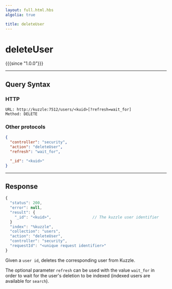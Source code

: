 ```yaml
---
layout: full.html.hbs
algolia: true

title: deleteUser
---
```



# deleteUser

{{{since "1.0.0"}}}



---

## Query Syntax

### HTTP

```http
URL: http://kuzzle:7512/users/<kuid>[?refresh=wait_for]
Method: DELETE
```

### Other protocols

```json
{
  "controller": "security",
  "action": "deleteUser",
  "refresh": "wait_for",

  "_id": "<kuid>"
}
```

---

## Response

```javascript
{
  "status": 200,
  "error": null,
  "result": {
    "_id": "<kuid>",                  // The kuzzle user identifier
  }
  "index": "%kuzzle",
  "collection": "users",
  "action": "deleteUser",
  "controller": "security",
  "requestId": "<unique request identifier>"
}
```

Given a `user id`, deletes the corresponding user from Kuzzle.

The optional parameter `refresh` can be used
with the value `wait_for` in order to wait for the user's deletion to be indexed (indexed users are available for `search`).
